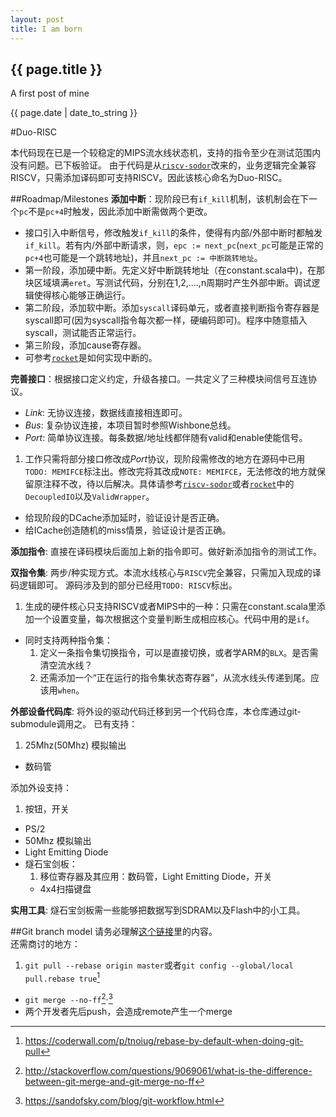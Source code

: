```yaml
---
layout: post
title: I am born
---
```


<h2>{{ page.title }}</h2>

<p>A first post of mine</p>

<p>{{ page.date | date_to_string }}</p>

#Duo-RISC

本代码现在已是一个较稳定的MIPS流水线状态机，支持的指令至少在测试范围内没有问题。已下板验证。
由于代码是从[`riscv-sodor`](https://github.com/ucb-bar/riscv-sodor)改来的，业务逻辑完全兼容RISCV，只需添加译码即可支持RISCV。因此该核心命名为Duo-RISC。

##Roadmap/Milestones
__添加中断__：现阶段已有`if_kill`机制，该机制会在下一个`pc`不是`pc+4`时触发，因此添加中断需做两个更改。

- 接口引入中断信号，修改触发`if_kill`的条件，使得有内部/外部中断时都触发`if_kill`。若有内/外部中断请求，则，`epc := next_pc`(`next_pc`可能是正常的`pc+4`也可能是一个跳转地址)，并且`next_pc := 中断跳转地址`。
- 第一阶段，添加硬中断。先定义好中断跳转地址（在constant.scala中)，在那块区域填满`eret`。写测试代码，分别在1,2,....,n周期时产生外部中断。调试逻辑使得核心能够正确运行。
- 第二阶段，添加软中断。添加`syscall`译码单元，或者直接判断指令寄存器是syscall即可(因为syscall指令每次都一样，硬编码即可)。程序中随意插入syscall，测试能否正常运行。
- 第三阶段，添加cause寄存器。
- 可参考[`rocket`](https://github.com/ucb-bar/rocket)是如何实现中断的。

__完善接口__：根据接口定义约定，升级各接口。一共定义了三种模块间信号互连协议。

- *Link*: 无协议连接，数据线直接相连即可。
- *Bus*: 复杂协议连接，本项目暂时参照Wishbone总线。
- *Port*: 简单协议连接。每条数据/地址线都伴随有valid和enable使能信号。

1. 工作只需将部分接口修改成*Port*协议，现阶段需修改的地方在源码中已用`TODO: MEMIFCE`标注出。修改完将其改成`NOTE: MEMIFCE`，无法修改的地方就保留原注释不改，待以后解决。具体请参考[`riscv-sodor`](https://github.com/ucb-bar/riscv-sodor)或者[`rocket`](https://github.com/ucb-bar/rocket)中的`DecoupledIO`以及`ValidWrapper`。
+ 给现阶段的DCache添加延时，验证设计是否正确。
+ 给ICache创造随机的miss情景，验证设计是否正确。

__添加指令__: 直接在译码模块后面加上新的指令即可。做好新添加指令的测试工作。

__双指令集__: 两步/种实现方式。本流水线核心与`RISCV`完全兼容，只需加入现成的译码逻辑即可。
源码涉及到的部分已经用`TODO: RISCV`标出。

1. 生成的硬件核心只支持RISCV或者MIPS中的一种：只需在constant.scala里添加一个设置变量，每次根据这个变量判断生成相应核心。代码中用的是`if`。
+ 同时支持两种指令集：
  1. 定义一条指令集切换指令，可以是直接切换，或者学ARM的`BLX`。是否需清空流水线？
  2. 还需添加一个“正在运行的指令集状态寄存器”，从流水线头传递到尾。应该用`when`。
  
__外部设备代码库__: 将外设的驱动代码迁移到另一个代码仓库，本仓库通过git-submodule调用之。
已有支持：

1. 25Mhz(50Mhz) 模拟输出
+ 数码管

添加外设支持：

1. 按钮，开关
+ PS/2
+ 50Mhz 模拟输出
+ Light Emitting Diode
+ 燧石宝剑板：
  1. 移位寄存器及其应用：数码管，Light Emitting Diode，开关
  + 4x4扫描键盘

__实用工具__: 燧石宝剑板需一些能够把数据写到SDRAM以及Flash中的小工具。

##Git branch model
请务必理解[这个链接](https://www.atlassian.com/git/tutorials/comparing-workflows)里的内容。  
还需商讨的地方：

1. `git pull --rebase origin master`或者`git config --global/local pull.rebase true`[^ref1]
+  `git merge --no-ff`[^ref2]·[^ref3]
+ 两个开发者先后push，会造成remote产生一个merge

[^ref1]: https://coderwall.com/p/tnoiug/rebase-by-default-when-doing-git-pull
[^ref2]: http://stackoverflow.com/questions/9069061/what-is-the-difference-between-git-merge-and-git-merge-no-ff
[^ref3]: https://sandofsky.com/blog/git-workflow.html
